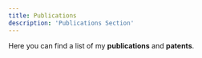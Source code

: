 ```yaml
---
title: Publications
description: 'Publications Section'
---
```


Here you can find a list of my **publications** and **patents**.
